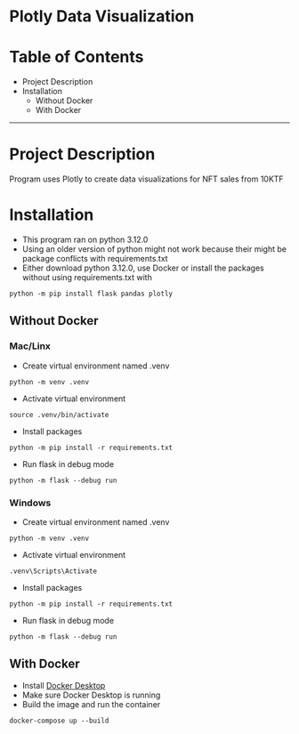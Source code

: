 # Plotly Data Visualization

# Table of Contents
- Project Description
- Installation
    - Without Docker
    - With Docker

---

# Project Description
Program uses Plotly to create data visualizations for NFT sales from 10KTF

# Installation
- This program ran on python 3.12.0
- Using an older version of python might not work because their might be package conflicts with requirements.txt
- Either download python 3.12.0, use Docker or install the packages without using requirements.txt with
~~~
python -m pip install flask pandas plotly
~~~

## Without Docker

### Mac/Linx
- Create virtual environment named .venv
~~~
python -m venv .venv 
~~~

- Activate virtual environment
~~~
source .venv/bin/activate
~~~

- Install packages
~~~
python -m pip install -r requirements.txt
~~~

- Run flask in debug mode
~~~
python -m flask --debug run
~~~ 

### Windows
- Create virtual environment named .venv
~~~
python -m venv .venv 
~~~

- Activate virtual environment
~~~
.venv\Scripts\Activate
~~~

- Install packages
~~~
python -m pip install -r requirements.txt
~~~

- Run flask in debug mode
~~~
python -m flask --debug run
~~~ 

## With Docker
- Install [Docker Desktop](https://www.docker.com/products/docker-desktop/)
- Make sure Docker Desktop is running
- Build the image and run the container
~~~
docker-compose up --build
~~~
